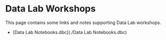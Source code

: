 # Data Lab Workshops

This page contains some links and notes supporting Data Lab workshops. 

- [Data Lab Notebooks.dbc](./Data Lab Notebooks.dbc)
